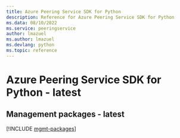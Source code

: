 ```yaml
---
title: Azure Peering Service SDK for Python
description: Reference for Azure Peering Service SDK for Python
ms.data: 08/10/2022
ms.service: peeringservice
author: lmazuel
ms.author: lmazuel
ms.devlang: python
ms.topic: reference
---
```

# Azure Peering Service SDK for Python - latest

## Management packages - latest
[!INCLUDE [mgmt-packages](peering-service-mgmt-index.md)]